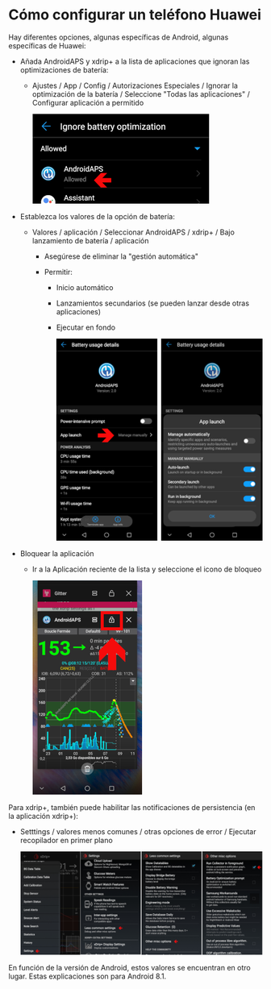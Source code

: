 # Cómo configurar un teléfono Huawei

Hay diferentes opciones, algunas específicas de Android, algunas específicas de Huawei:

* Añada AndroidAPS y xdrip+ a la lista de aplicaciones que ignoran las optimizaciones de batería:
  
  * Ajustes / App / Config / Autorizaciones Especiales / Ignorar la optimización de la batería / Seleccione "Todas las aplicaciones" / Configurar aplicación a permitido
    
    ![Huawei - ignorar la optimización de la batería](../images/Huawei_BatteryOptimization.png)

* Establezca los valores de la opción de batería:
  
  * Valores / aplicación / Seleccionar AndroidAPS / xdrip+ / Bajo lanzamiento de batería / aplicación
    
    * Asegúrese de eliminar la "gestión automática"
    * Permitir:
      
      * Inicio automático
      * Lanzamientos secundarios (se pueden lanzar desde otras aplicaciones)
      * Ejecutar en fondo
        
        ![Huawei - opciones de batería](../images/Huawei_BatteryOptions.png)

* Bloquear la aplicación
  
  * Ir a la Aplicación reciente de la lista y seleccione el icono de bloqueo
    
    ![Huawei - bloqueo de la aplicación](../images/Huawei_LockApp.png)

Para xdrip+, también puede habilitar las notificaciones de persistencia (en la aplicación xdrip+):

* Setttings / valores menos comunes / otras opciones de error / Ejecutar recopilador en primer plano
  
  ![xdrip+ ajustes - recolector en primer plano](../images/xdrip_collector_foreground.png)

En función de la versión de Android, estos valores se encuentran en otro lugar. Estas explicaciones son para Android 8.1.